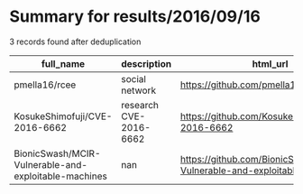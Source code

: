 
# Summary for results/2016/09/16
    
3 records found after deduplication

| full_name | description | html_url | matched_list | matched_count | pushed_at | size | stargazers_count | language | forks_count |
|------------------------------------------------------|------------------------|-------------------------------------------------------------------------|----------------|-----------------|---------------------------|--------|--------------------|------------|---------------|
| pmella16/rcee | social network | https://github.com/pmella16/rcee | ['rce'] | 1 | 2016-09-16 12:35:56+00:00 | 26 | 0 | PHP | 0 |
| KosukeShimofuji/CVE-2016-6662 | research CVE-2016-6662 | https://github.com/KosukeShimofuji/CVE-2016-6662 | ['cve-2'] | 1 | 2016-09-16 04:23:17+00:00 | 19 | 0 | VimL | 0 |
| BionicSwash/MCIR-Vulnerable-and-exploitable-machines | nan | https://github.com/BionicSwash/MCIR-Vulnerable-and-exploitable-machines | ['exploit'] | 1 | 2016-09-16 12:40:41+00:00 | 910 | 1 | PHP | 0 |
